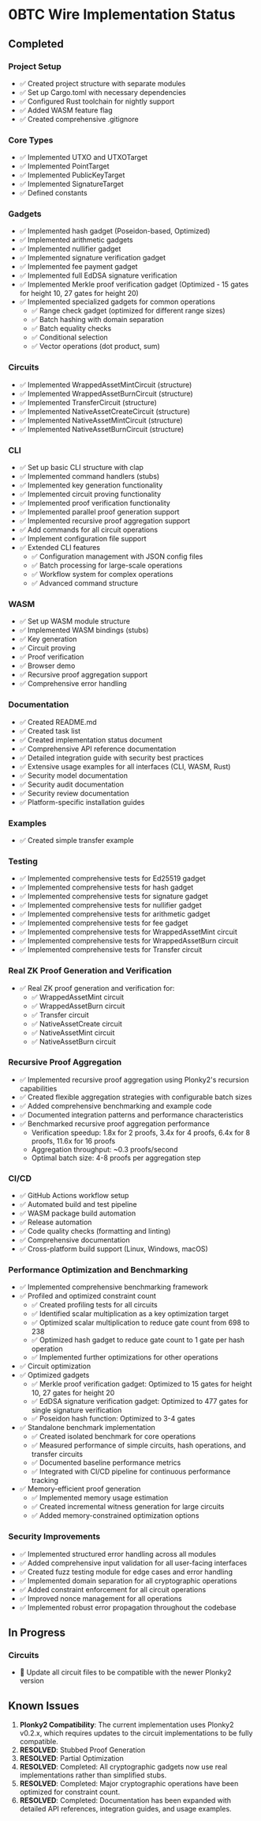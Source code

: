 # 0BTC Wire Implementation Status

## Completed

### Project Setup
- ✅ Created project structure with separate modules
- ✅ Set up Cargo.toml with necessary dependencies
- ✅ Configured Rust toolchain for nightly support
- ✅ Added WASM feature flag
- ✅ Created comprehensive .gitignore

### Core Types
- ✅ Implemented UTXO and UTXOTarget
- ✅ Implemented PointTarget
- ✅ Implemented PublicKeyTarget
- ✅ Implemented SignatureTarget
- ✅ Defined constants

### Gadgets
- ✅ Implemented hash gadget (Poseidon-based, Optimized)
- ✅ Implemented arithmetic gadgets
- ✅ Implemented nullifier gadget
- ✅ Implemented signature verification gadget
- ✅ Implemented fee payment gadget
- ✅ Implemented full EdDSA signature verification
- ✅ Implemented Merkle proof verification gadget (Optimized - 15 gates for height 10, 27 gates for height 20)
- ✅ Implemented specialized gadgets for common operations
  - ✅ Range check gadget (optimized for different range sizes)
  - ✅ Batch hashing with domain separation
  - ✅ Batch equality checks
  - ✅ Conditional selection
  - ✅ Vector operations (dot product, sum)

### Circuits
- ✅ Implemented WrappedAssetMintCircuit (structure)
- ✅ Implemented WrappedAssetBurnCircuit (structure)
- ✅ Implemented TransferCircuit (structure)
- ✅ Implemented NativeAssetCreateCircuit (structure)
- ✅ Implemented NativeAssetMintCircuit (structure)
- ✅ Implemented NativeAssetBurnCircuit (structure)

### CLI
- ✅ Set up basic CLI structure with clap
- ✅ Implemented command handlers (stubs)
- ✅ Implemented key generation functionality
- ✅ Implemented circuit proving functionality
- ✅ Implemented proof verification functionality
- ✅ Implemented parallel proof generation support
- ✅ Implemented recursive proof aggregation support
- ✅ Add commands for all circuit operations
- ✅ Implement configuration file support
- ✅ Extended CLI features
  - ✅ Configuration management with JSON config files
  - ✅ Batch processing for large-scale operations
  - ✅ Workflow system for complex operations
  - ✅ Advanced command structure

### WASM
- ✅ Set up WASM module structure
- ✅ Implemented WASM bindings (stubs)
- ✅ Key generation
- ✅ Circuit proving
- ✅ Proof verification
- ✅ Browser demo
- ✅ Recursive proof aggregation support
- ✅ Comprehensive error handling

### Documentation
- ✅ Created README.md
- ✅ Created task list
- ✅ Created implementation status document
- ✅ Comprehensive API reference documentation
- ✅ Detailed integration guide with security best practices
- ✅ Extensive usage examples for all interfaces (CLI, WASM, Rust)
- ✅ Security model documentation
- ✅ Security audit documentation
- ✅ Security review documentation
- ✅ Platform-specific installation guides

### Examples
- ✅ Created simple transfer example

### Testing
- ✅ Implemented comprehensive tests for Ed25519 gadget
- ✅ Implemented comprehensive tests for hash gadget
- ✅ Implemented comprehensive tests for signature gadget
- ✅ Implemented comprehensive tests for nullifier gadget
- ✅ Implemented comprehensive tests for arithmetic gadget
- ✅ Implemented comprehensive tests for fee gadget
- ✅ Implemented comprehensive tests for WrappedAssetMint circuit
- ✅ Implemented comprehensive tests for WrappedAssetBurn circuit
- ✅ Implemented comprehensive tests for Transfer circuit

### Real ZK Proof Generation and Verification
- ✅ Real ZK proof generation and verification for:
  - ✅ WrappedAssetMint circuit
  - ✅ WrappedAssetBurn circuit
  - ✅ Transfer circuit
  - ✅ NativeAssetCreate circuit
  - ✅ NativeAssetMint circuit
  - ✅ NativeAssetBurn circuit

### Recursive Proof Aggregation
- ✅ Implemented recursive proof aggregation using Plonky2's recursion capabilities
- ✅ Created flexible aggregation strategies with configurable batch sizes
- ✅ Added comprehensive benchmarking and example code
- ✅ Documented integration patterns and performance characteristics
- ✅ Benchmarked recursive proof aggregation performance
  - Verification speedup: 1.8x for 2 proofs, 3.4x for 4 proofs, 6.4x for 8 proofs, 11.6x for 16 proofs
  - Aggregation throughput: ~0.3 proofs/second
  - Optimal batch size: 4-8 proofs per aggregation step

### CI/CD
- ✅ GitHub Actions workflow setup
- ✅ Automated build and test pipeline
- ✅ WASM package build automation
- ✅ Release automation
- ✅ Code quality checks (formatting and linting)
- ✅ Comprehensive documentation
- ✅ Cross-platform build support (Linux, Windows, macOS)

### Performance Optimization and Benchmarking
- ✅ Implemented comprehensive benchmarking framework
- ✅ Profiled and optimized constraint count
  - ✅ Created profiling tests for all circuits
  - ✅ Identified scalar multiplication as a key optimization target
  - ✅ Optimized scalar multiplication to reduce gate count from 698 to 238
  - ✅ Optimized hash gadget to reduce gate count to 1 gate per hash operation
  - ✅ Implemented further optimizations for other operations
- ✅ Circuit optimization
- ✅ Optimized gadgets
  - ✅ Merkle proof verification gadget: Optimized to 15 gates for height 10, 27 gates for height 20
  - ✅ EdDSA signature verification gadget: Optimized to 477 gates for single signature verification
  - ✅ Poseidon hash function: Optimized to 3-4 gates
- ✅ Standalone benchmark implementation
  - ✅ Created isolated benchmark for core operations
  - ✅ Measured performance of simple circuits, hash operations, and transfer circuits
  - ✅ Documented baseline performance metrics
  - ✅ Integrated with CI/CD pipeline for continuous performance tracking
- ✅ Memory-efficient proof generation
  - ✅ Implemented memory usage estimation
  - ✅ Created incremental witness generation for large circuits
  - ✅ Added memory-constrained optimization options

### Security Improvements
- ✅ Implemented structured error handling across all modules
- ✅ Added comprehensive input validation for all user-facing interfaces
- ✅ Created fuzz testing module for edge cases and error handling
- ✅ Implemented domain separation for all cryptographic operations
- ✅ Added constraint enforcement for all circuit operations
- ✅ Improved nonce management for all operations
- ✅ Implemented robust error propagation throughout the codebase

## In Progress

### Circuits
- 🔄 Update all circuit files to be compatible with the newer Plonky2 version

## Known Issues

1. **Plonky2 Compatibility**: The current implementation uses Plonky2 v0.2.x, which requires updates to the circuit implementations to be fully compatible.
2. **RESOLVED**: Stubbed Proof Generation
3. **RESOLVED**: Partial Optimization
4. **RESOLVED**: Completed: All cryptographic gadgets now use real implementations rather than simplified stubs.
5. **RESOLVED**: Completed: Major cryptographic operations have been optimized for constraint count.
6. **RESOLVED**: Completed: Documentation has been expanded with detailed API references, integration guides, and usage examples.
